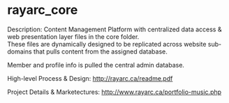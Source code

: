 # rayarc_core

Description:
Content Management Platform with centralized data access &amp; web presentation layer files in the core folder.  
These files are dynamically designed to be replicated across website sub-domains that pulls content from the assigned database.  

Member and profile info is pulled the central admin database.

High-level Process & Design:
http://rayarc.ca/readme.pdf

Project Details & Marketectures:
http://www.rayarc.ca/portfolio-music.php
